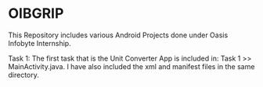 # OIBGRIP
This Repository includes various Android Projects done under Oasis Infobyte Internship. 

Task 1: The first task that is the Unit Converter App is included in: Task 1 >> MainActivity.java. I have also included the xml and manifest files in the same directory.
